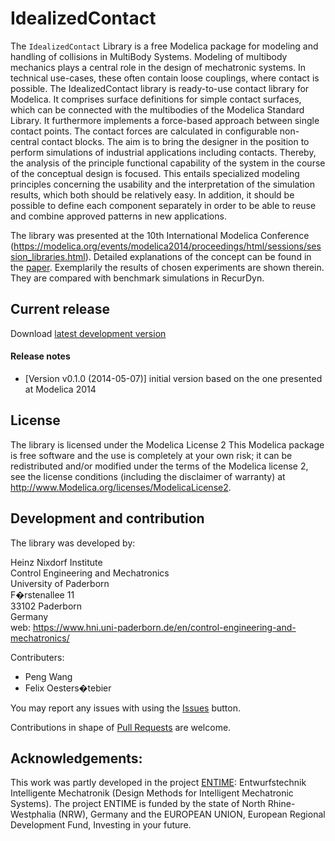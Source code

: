 IdealizedContact
================

The `IdealizedContact` Library is a free Modelica package for modeling and handling of collisions in MultiBody Systems.
Modeling of multibody mechanics plays a central role in the design of mechatronic systems. In technical use-cases, these often contain loose couplings, where contact is possible. The IdealizedContact library is ready-to-use contact library for Modelica. It comprises surface definitions for simple contact surfaces, which can be connected with the multibodies of the Modelica Standard Library. It furthermore implements a force-based approach between single contact points. The contact forces are calculated in configurable non-central contact blocks. 
The aim is to bring the designer in the position to perform simulations of industrial applications including contacts. Thereby, the analysis of the principle functional capability of the system in the course of the conceptual design is focused. This entails specialized modeling principles concerning the usability and the interpretation of the simulation results, which both should be relatively easy. In addition, it should be possible to define each component separately in order to be able to reuse and combine approved patterns in new applications.

The library was presented at the 10th International Modelica Conference (https://modelica.org/events/modelica2014/proceedings/html/sessions/session_libraries.html). 
Detailed explanations of the concept can be found in the [paper](http://dx.doi.org/10.3384/ecp14096929). Exemplarily the results of chosen experiments are shown therein. They are compared with benchmark simulations in RecurDyn. 

## Current release

Download [latest development version](../../archive/master.zip)

#### Release notes
* [Version v0.1.0 (2014-05-07)] initial version based on the one presented at Modelica 2014
  

## License
The library is licensed under the Modelica License 2
This Modelica package is free software and the use is completely at your own risk; it can be redistributed and/or modified under the terms of the Modelica license 2, see the license conditions (including the disclaimer of warranty) at http://www.Modelica.org/licenses/ModelicaLicense2. 

## Development and contribution

The library was developed by:

Heinz Nixdorf Institute  
Control Engineering and Mechatronics  
University of Paderborn  
F�rstenallee 11  
33102 Paderborn  
Germany  
web: https://www.hni.uni-paderborn.de/en/control-engineering-and-mechatronics/

Contributers:
* Peng Wang
* Felix Oesters�tebier

You may report any issues with using the [Issues](../../issues) button.

Contributions in shape of [Pull Requests](../../pulls) are welcome.

## Acknowledgements: 
This work was partly developed in the project [ENTIME](http://entime.upb.de/): Entwurfstechnik Intelligente Mechatronik (Design Methods for Intelligent Mechatronic Systems). The project ENTIME is funded by the state of North Rhine-Westphalia (NRW), Germany and the EUROPEAN UNION, European Regional Development Fund, Investing in your future. 

